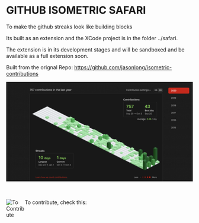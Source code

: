 # GITHUB ISOMETRIC SAFARI

To make the github streaks look like building blocks 

Its built as an extension and the XCode project is in the folder ../safari.

The extension is in its development stages and will be sandboxed and be available as a full extension soon.

Built from the orignal Repo: https://github.com/jasonlong/isometric-contributions

![Image](safari.png)

</br>

To contribute, check this: 
<a href="">
  <img align="left" alt="To Contribute" width="50px" src="https://img.shields.io/badge/-Contribute-black?style=flat-square" />
</a> 

